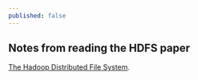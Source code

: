 ```yaml
---
published: false
---
```

## Notes from reading the HDFS paper

[The Hadoop Distributed File System](https://storageconference.us/2010/Papers/MSST/Shvachko.pdf).
